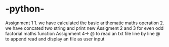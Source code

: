 # -python-
Assignment 1
    1. we have calculated the basic arithematic maths operation
    2. we have concated two string and print new
Assigment 2 and 3 
for even odd
factorial
maths function
Assignment 4->
        @ to read an txt file line by line
        @ to append read and display an file as user input
